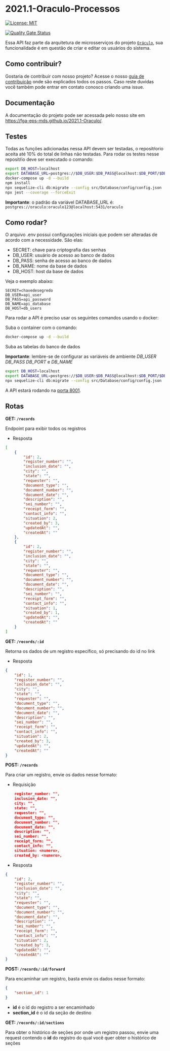 # 2021.1-Oraculo-Processos

[![License: MIT](https://img.shields.io/badge/License-MIT-blue.svg)](https://opensource.org/licenses/gpl-3.0.html)

[![Quality Gate Status](https://sonarcloud.io/api/project_badges/measure?project=fga-eps-mds_2021.1-Oraculo-Processos&metric=alert_status)](https://sonarcloud.io/dashboard?id=fga-eps-mds_2021.1-Oraculo-Processos)

Essa API faz parte da arquitetura de microsserviços do projeto [`Oráculo`](https://github.com/fga-eps-mds/2021.1-Oraculo), sua funcionalidade é em questão de criar e editar os usuários do sistema.

## Como contribuir?

Gostaria de contribuir com nosso projeto? Acesse o nosso [guia de contribuição](https://fga-eps-mds.github.io/2021.1-Oraculo/CONTRIBUTING/) onde são explicados todos os passos.
Caso reste duvidas você também pode entrar em contato conosco criando uma issue.

## Documentação

A documentação do projeto pode ser acessada pelo nosso site em https://fga-eps-mds.github.io/2021.1-Oraculo/.

## Testes

Todas as funções adicionadas nessa API devem ser testadas, o repositŕorio aceita até 10% do total de linhas não testadas. Para rodar os testes nesse repositŕio deve ser executado o comando:

```bash
export DB_HOST=localhost
export DATABASE_URL=postgres://$DB_USER:$DB_PASS@localhost:$DB_PORT/$DB_NAME
docker-compose up -d --build
npm install
npx sequelize-cli db:migrate --config src/Database/config/config.json
npx jest --coverage --forceExit
```
**Importante**: o padrão da variável DATABASE_URL é: `postgres://oraculo:oraculo123@localhost:5431/oraculo`

## Como rodar?

O arquivo .env possui configurações iniciais que podem ser alteradas de acordo com a necessidade. São elas:

-   SECRET: chave para criptografia das senhas
-   DB_USER: usuário de acesso ao banco de dados
-   DB_PASS: senha de acesso ao banco de dados
-   DB_NAME: nome da base de dados
-   DB_HOST: host da base de dados

Veja o exemplo abaixo:

```
SECRET=chavedesegredo
DB_USER=api_user
DB_PASS=api_password
DB_NAME=api_database
DB_HOST=db_users
```

Para rodar a API é preciso usar os seguintes comandos usando o docker:

Suba o container com o comando:

```bash
docker-compose up -d --build
```

Suba as tabelas do banco de dados

**Importante**: lembre-se de configurar as variáveis de ambiente _DB_USER_ _DB_PASS_ _DB_PORT_ e _DB_NAME_

```bash
export DB_HOST=localhost
export DATABASE_URL=postgres://$DB_USER:$DB_PASS@localhost:$DB_PORT/$DB_NAME
npx sequelize-cli db:migrate --config src/Database/config/config.json
```  


A API estará rodando na [porta 8001](http://localhost:8001).

## Rotas

**GET: `/records`**

Endpoint para exibir todos os registros

-   Resposta

```json
[
    {
        "id": 2,
        "register_number": "",
        "inclusion_date": "",
        "city": "",
        "state": "",
        "requester": "",
        "document_type": "",
        "document_number": "",
        "document_date": "",
        "description": "",
        "sei_number": "",
        "receipt_form": "",
        "contact_info": "",
        "situation": 2,
        "created_by": 3,
        "updatedAt": "",
        "createdAt": ""
    },
    {
        "id": 2,
        "register_number": "",
        "inclusion_date": "",
        "city": "",
        "state": "",
        "requester": "",
        "document_type": "",
        "document_number": "",
        "document_date": "",
        "description": "",
        "sei_number": "",
        "receipt_form": "",
        "contact_info": "",
        "situation": 1,
        "created_by": 1,
        "updatedAt": "",
        "createdAt": ""
    }
]
```

**GET: `/records/:id`**

Retorna os dados de um registro específico, só precisando do id no link

-   Resposta

```json
{
    "id": 1,
    "register_number": "",
    "inclusion_date": "",
    "city": "",
    "state": "",
    "requester": "",
    "document_type": "",
    "document_number": "",
    "document_date": "",
    "description": "",
    "sei_number": "",
    "receipt_form": "",
    "contact_info": "",
    "situation": 2,
    "created_by": 3,
    "updatedAt": "",
    "createdAt": ""
}
```

**POST: `/records`**

Para criar um registro, envie os dados nesse formato:

-   Requisição

```json
    register_number: "",
    inclusion_date: "",
    city: "",
    state: "",
    requester: "",
    document_type: "",
    document_number: "",
    document_date: "",
    description: "",
    sei_number: "",
    receipt_form: "",
    contact_info: "",
    situation: <numero>,
    created_by: <numero>,
```

-   Resposta

```json
{
    "id": 2,
    "register_number": "",
    "inclusion_date": "",
    "city": "",
    "state": "",
    "requester": "",
    "document_type": "",
    "document_number": "",
    "document_date": "",
    "description": "",
    "sei_number": "",
    "receipt_form": "",
    "contact_info": "",
    "situation": 2,
    "created_by": 3,
    "updatedAt": "",
    "createdAt": ""
}
```

**POST: `/records/:id/forward`**

Para encaminhar um registro, basta envie os dados nesse formato:

```json
{
    "section_id": 1
}
```

-   **id** é o id do registro a ser encaminhado
-   **section_id** é o id da seção de destino

**GET: `/records/:id/sections`**

Para obter o histórico de seções por onde um registro passou, envie uma request
contendo o **id** do registro do qual você quer obter o histórico de seções
